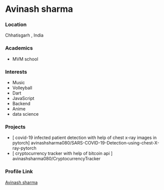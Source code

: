 # Avinash sharma

### Location

Chhatisgarh , India
### Academics

- MVM school

### Interests

- Music
- Volleyball
- Dart
- JavaScript
- Backend
- Anime 
- data science


### Projects

- [ covid-19 infected patient detection with help of chest x-ray images in pytorch]  avinashsharma080/SARS-COVID-19-Detection-using-chest-X-ray-pytorch
- [ cryptocurrency tracker with help of bitcoin api ] avinashsharma080/CryptocurrencyTracker


### Profile Link

[Avinash sharma](https://github.com/avinashsharma080)
